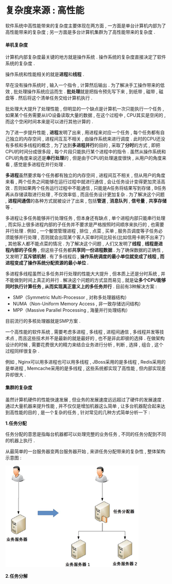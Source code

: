 # 复杂度来源 : 高性能

软件系统中高性能带来的复杂度主要体现在两方面 , 一方面是单台计算机内部为了高性能带来的复杂度 ; 另一方面是多台计算机集群为了高性能带来的复杂度 .

#### 单机复杂度

计算机内部复杂度最关键的地方就是操作系统 . 操作系统的复杂度直接决定了软件系统的复杂度 .

操作系统和性能相关的就是**进程**和**线程** .

早在没有操作系统时 , 输入一个指令 , 计算然后输出 . 为了解决手工操作带来的低效 , 批处理操作系统应运而生 . **批处理**就是把指令预先写下来 , 到纸带 , 磁带 , 磁盘等 . 然后将这个清单任务交给计算机执行 .

批处理大大提升了处理性能 , 但明显的一个缺点是计算机一次只能执行一个任务 , 如果某个任务需要从I/O设备读取大量的数据 , 在这个过程中 , CPU其实是空闲的 , 而这个空闲时间本来是可以进行其他计算的 .

为了进一步提升性能 , **进程**发明了出来 , 用进程来对应一个任务 , 每个任务都有自己独立的内存空间 , 进程间互互不相关 , 由操作系统来进行调度 . 此时的CPU还没有多核和多线程的概念 , 为了达到**多进程并行**的目的 , 采取了**分时**的方式 , 即把CPU的时间分成很多段 , 每个片段只能执行某个进程中的指令 . 虽然从操作系统和CPU的角度来说还是**串行处理**的 , 但是由于CPU的处理速度很快 , 从用户的角度来看 , 感觉是多进程在并行处理 .

**多进程**虽然要求每个任务都有独立的内存空间 , 进程间互不相关 , 但从用户的角度来看 , 两个任务之间能够在运行过程中就进行通信 , 会让任务设计变得更加灵活高效 . 否则如果两个任务运行过程中不能通信 , 只能是A任务将结果写到存储 , B任务再从存储读取进行处理 , 不仅效率低 , 而且任务设计更加复杂 . 为了解决这个问题 , **进程间通信**的各种方式就被设计了出来 , 包括**管道** , **消息队列** , **信号量** , **共享存储**等 .

多进程让多任务能够并行处理任务 , 但本身还有缺点 , 单个进程内部只能串行处理 , 而实际上很多进程内部的子任务并不要求是严格按照时间顺序来执行的 , 也需要并行处理 . 例如 , 一个餐馆管理进程 , 排位 , 点菜 , 买单 , 服务员调度等子任务必须能够并行处理 , 否则就会出现某个客人买单时间比较长\(比如信用卡刷不出来了\) , 其他客人都不能点菜的情况 . 为了解决这个问题 , 人们又发明了**线程** , **线程是进程内部的子任务** , 但这些子任务都**共享同一份进程数据** . 为了确保数据的正确性 , 又发明了**互斥锁机制** . 有了多线程后 , **操作系统调度的最小单位就变成了线程 , 而进程变成了操作系统分配资源的最小单位 .**

多进程多线程虽然让多任务并行处理的性能大大提升 , 但本质上还是分时系统 , 并不能做到时间上真正的并行 . 解决这个问题的方式显而易见 , 就是**让多个CPU能够同时执行计算任务 , 从而实现真正意义上的多任务并行** . 目前有3种解决方案 :

* SMP（Symmetric Multi-Processor , 对称多处理器结构）
* NUMA（Non-Uniform Memory Access , 非一致存储访问结构）
* MPP（Massive Parallel Processing , 海量并行处理结构）

目前流行的多核处理器就是SMP方案 .

一个高性能的软件系统 , 需要考虑多进程 , 多线程 , 进程间通信 , 多线程并发等技术点 , 而且这些技术并不是最新的就是最好的 , 也不是非此即彼的选择 . 在做架构设计的时候 , 需要花费很大的精力来结合业务进行分析 , 判断 , 选择 , 组合 , 这个过程同样很复杂 .

例如 , Nginx可以用多进程也可以用多线程 , JBoss采用的是多线程 , Redis采用的是单进程 , Memcache采用的是多线程 , 这些系统都实现了高性能 , 但内部实现差异却很大 .

#### 集群的复杂度

虽然计算机硬件的性能快速发展 , 但业务的发展速度远远超过了硬件的发展速度 . 通过大量机器来提升性能 , 并不仅仅是增加机器这么简单 , 让多台机器配合起来达到高性能的目的 , 是一个复杂的任务 , 针对常见的几种方式简单分析一下 : 

**1.任务分配**

任务分配的意思是指每台机器都可以处理完整的业务任务 , 不同的任务分配到不同的机器上执行 . 

从最简单的一台服务器变两台服务器开始 , 来讲任务分配带来的复杂性 , 整体架构示意图 : 

![](/assets/renwufenpei.png)







**2.任务分解**

